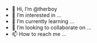 - 👋 Hi, I’m @therboy
- 👀 I’m interested in ...
- 🌱 I’m currently learning ...
- 💞️ I’m looking to collaborate on ...
- 📫 How to reach me ...

<!---
therboy/therboy is a ✨ special ✨ repository because its `README.md` (this file) appears on your GitHub profile.
You can click the Preview link to take a look at your changes.
--->
